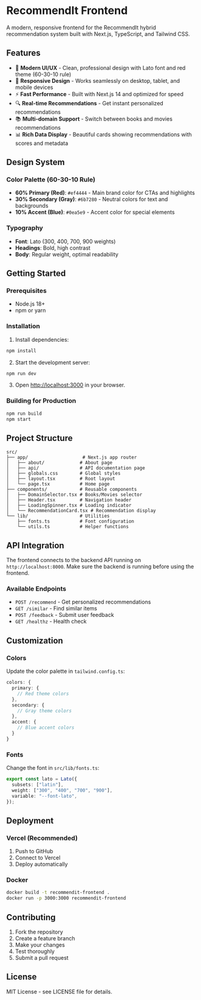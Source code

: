 # RecommendIt Frontend

A modern, responsive frontend for the RecommendIt hybrid recommendation system built with Next.js, TypeScript, and Tailwind CSS.

## Features

- 🎨 **Modern UI/UX** - Clean, professional design with Lato font and red theme (60-30-10 rule)
- 📱 **Responsive Design** - Works seamlessly on desktop, tablet, and mobile devices
- ⚡ **Fast Performance** - Built with Next.js 14 and optimized for speed
- 🔍 **Real-time Recommendations** - Get instant personalized recommendations
- 📚 **Multi-domain Support** - Switch between books and movies recommendations
- 📊 **Rich Data Display** - Beautiful cards showing recommendations with scores and metadata

## Design System

### Color Palette (60-30-10 Rule)

- **60% Primary (Red)**: `#ef4444` - Main brand color for CTAs and highlights
- **30% Secondary (Gray)**: `#6b7280` - Neutral colors for text and backgrounds
- **10% Accent (Blue)**: `#0ea5e9` - Accent color for special elements

### Typography

- **Font**: Lato (300, 400, 700, 900 weights)
- **Headings**: Bold, high contrast
- **Body**: Regular weight, optimal readability

## Getting Started

### Prerequisites

- Node.js 18+
- npm or yarn

### Installation

1. Install dependencies:

```bash
npm install
```

2. Start the development server:

```bash
npm run dev
```

3. Open [http://localhost:3000](http://localhost:3000) in your browser.

### Building for Production

```bash
npm run build
npm start
```

## Project Structure

```
src/
├── app/                    # Next.js app router
│   ├── about/             # About page
│   ├── api/               # API documentation page
│   ├── globals.css        # Global styles
│   ├── layout.tsx         # Root layout
│   └── page.tsx           # Home page
├── components/            # Reusable components
│   ├── DomainSelector.tsx # Books/Movies selector
│   ├── Header.tsx         # Navigation header
│   ├── LoadingSpinner.tsx # Loading indicator
│   └── RecommendationCard.tsx # Recommendation display
└── lib/                   # Utilities
    ├── fonts.ts           # Font configuration
    └── utils.ts           # Helper functions
```

## API Integration

The frontend connects to the backend API running on `http://localhost:8000`. Make sure the backend is running before using the frontend.

### Available Endpoints

- `POST /recommend` - Get personalized recommendations
- `GET /similar` - Find similar items
- `POST /feedback` - Submit user feedback
- `GET /healthz` - Health check

## Customization

### Colors

Update the color palette in `tailwind.config.ts`:

```typescript
colors: {
  primary: {
    // Red theme colors
  },
  secondary: {
    // Gray theme colors
  },
  accent: {
    // Blue accent colors
  }
}
```

### Fonts

Change the font in `src/lib/fonts.ts`:

```typescript
export const lato = Lato({
  subsets: ["latin"],
  weight: ["300", "400", "700", "900"],
  variable: "--font-lato",
});
```

## Deployment

### Vercel (Recommended)

1. Push to GitHub
2. Connect to Vercel
3. Deploy automatically

### Docker

```bash
docker build -t recommendit-frontend .
docker run -p 3000:3000 recommendit-frontend
```

## Contributing

1. Fork the repository
2. Create a feature branch
3. Make your changes
4. Test thoroughly
5. Submit a pull request

## License

MIT License - see LICENSE file for details.
